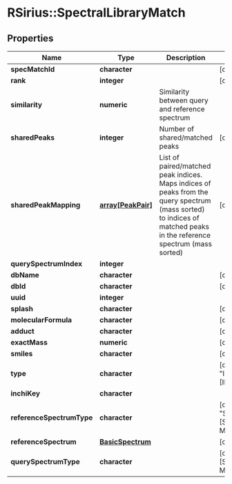 # RSirius::SpectralLibraryMatch


## Properties
Name | Type | Description | Notes
------------ | ------------- | ------------- | -------------
**specMatchId** | **character** |  | [optional] 
**rank** | **integer** |  | [optional] 
**similarity** | **numeric** | Similarity between query and reference spectrum | 
**sharedPeaks** | **integer** | Number of shared/matched peaks | [optional] 
**sharedPeakMapping** | [**array[PeakPair]**](PeakPair.md) | List of paired/matched peak indices.   Maps indices of peaks from the query spectrum (mass sorted)  to indices of matched peaks in the reference spectrum (mass sorted) | [optional] 
**querySpectrumIndex** | **integer** |  | 
**dbName** | **character** |  | [optional] 
**dbId** | **character** |  | [optional] 
**uuid** | **integer** |  | 
**splash** | **character** |  | [optional] 
**molecularFormula** | **character** |  | [optional] 
**adduct** | **character** |  | [optional] 
**exactMass** | **numeric** |  | [optional] 
**smiles** | **character** |  | [optional] 
**type** | **character** |  | [optional] [default to &quot;IDENTITY&quot;] [Enum: [IDENTITY, ANALOG]] 
**inchiKey** | **character** |  | 
**referenceSpectrumType** | **character** |  | [optional] [default to &quot;SPECTRUM&quot;] [Enum: [SPECTRUM, MERGED_SPECTRUM]] 
**referenceSpectrum** | [**BasicSpectrum**](BasicSpectrum.md) |  | [optional] 
**querySpectrumType** | **character** |  | [optional] [Enum: [SPECTRUM, MERGED_SPECTRUM]] 


